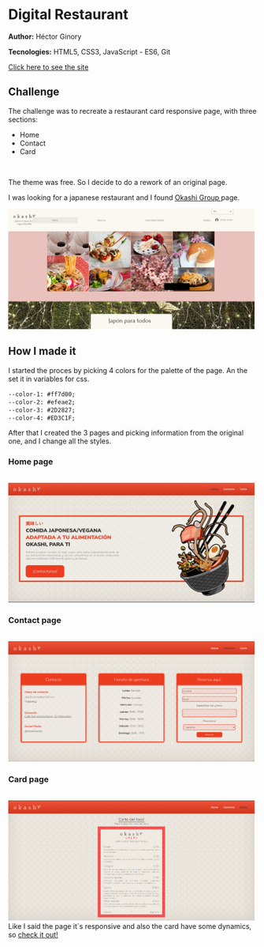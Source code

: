 # Digital Restaurant #

**Author:** Héctor Ginory
<br>

**Tecnologies:** HTML5, CSS3, JavaScript - ES6, Git
<br>

<a href="https://hectorginory.github.io/DigitalRestaurant/">Click here to see the site</a>
<br>

## Challenge ##

The challenge was to recreate a restaurant card responsive page, with three sections:
<br>
- Home
- Contact
- Card
<br>

The theme was free. So I decide to do a rework of an original page.

I was looking for a japanese restaurant and I found 
<a href="https://www.okashisanda.com/">
    Okashi Group
</a>
page.

<img src="./assets/img/okashi-group.jpg" style="width:500px"/>

## How I made it ##

I started the proces by picking 4 colors for the palette of the page. An the set it in variables for css.

    --color-1: #ff7d00;
    --color-2: #efeae2;
    --color-3: #2D2827;
    --color-4: #ED3C1F;

After that I created the 3 pages and picking information from the original one, and I change all the styles.

### Home page ###
<br>
<img src="./assets/img/home_okashi.jpg" style="width:500px"/>

### Contact page ###
<br>
<img src="./assets/img/contant_okashi.png" style="width:500px"/>

### Card page ###
<br>
<img src="./assets/img/card_okashi.png" style="width:500px"/>

<br>
Like I said the page it´s responsive and also the card have some dynamics, so 
<a href="https://hectorginory.github.io/DigitalRestaurant/">check it out!</a>